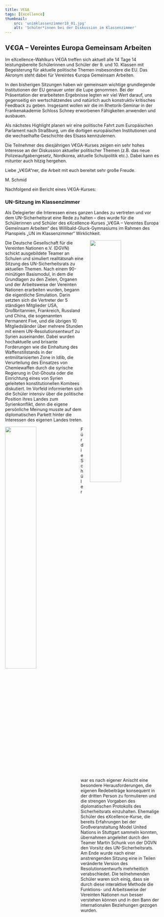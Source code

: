 ```yaml
---
title: V€GA
tags: [Excellence]
thumbnail: 
    src: 'unimklassenzimmer18_01.jpg'
    alt: 'Schüler*innen bei der Diskussion im Klassenzimmer' 
---
```


## V€GA – Vereintes Europa Gemeinsam Arbeiten

Im eXcellence-Wahlkurs V€GA treffen sich aktuell alle 14 Tage 14 leistungsbereite Schülerinnen und Schüler der 9. und 10. Klassen mit Begeisterung für aktuelle politische Themen insbesondere die EU. Das Akronym steht dabei für Vereintes €uropa Gemeinsam Arbeiten.

In den bisherigen Sitzungen haben wir gemeinsam wichtige grundlegende Institutionen der EU genauer unter die Lupe genommen. Bei der Präsentation der erarbeiteten Ergebnisse legten wir viel Wert darauf, uns gegenseitig ein wertschätzendes und natürlich auch konstruktiv kritisches Feedback zu geben. Insgesamt wollen wir die im Rhetorik-Seminar in der Frankenakademie Schloss Schney erworbenen Fähigkeiten anwenden und ausbauen.

Als nächstes Highlight planen wir eine politische Fahrt zum Europäischen Parlament nach Straßburg, um die dortigen europäischen Institutionen und die wechselhafte Geschichte des Elsass kennzulernen.

Die Teilnehmer des diesjährigen V€GA-Kurses zeigen ein sehr hohes Interesse an der Diskussion aktueller politischer Themen (z.B. das neue Polizeiaufgabengesetz, Nordkorea, aktuelle Schulpolitik etc.). Dabei kann es mitunter auch hitzig hergehen.

Liebe „V€GA“ner, die Arbeit mit euch bereitet sehr große Freude.

M. Schmid

Nachfolgend ein Bericht eines V€GA-Kurses:

### UN-Sitzung im Klassenzimmer

Als Delegierter die Interessen eines ganzen Landes zu vertreten und vor dem UN-Sicherheitsrat eine Rede zu halten – dies wurde für die Schülerinnen und Schüler des eXcellence-Kurses „V€GA – Vereintes Europa Gemeinsam Arbeiten“ des Willibald-Gluck-Gymnasiums im Rahmen des Planspiels „UN im Klassenzimmer“ Wirklichkeit.

<img src = "/images/unimklassenzimmer18_01.jpg" style ="float:right;width: 45%; margin-left:20px">

Die Deutsche Gesellschaft für die Vereinten Nationen e.V. (DGVN) schickt ausgebildete Teamer an Schulen und simuliert realitätsnah eine Sitzung des UN-Sicherheitsrats zu aktuellen Themen. Nach einem 90-minütigen Basismodul, in dem die Grundlagen zu den Zielen, Organen und der Arbeitsweise der Vereinten Nationen erarbeiten wurden, begann die eigentliche Simulation. Darin setzten sich die Vertreter der 5 ständigen Mitglieder USA, Großbritannien, Frankreich, Russland und China, die sogenannten Permanent Five, und die übrigen 10 Mitgliedsländer über mehrere Stunden mit einem UN-Resolutionsentwurf zu Syrien auseinander. Dabei wurden hochaktuelle und brisante Forderungen wie die Einhaltung des Waffenstillstands in der entmilitarisierten Zone in Idlib, die Verurteilung des Einsatzes von Chemiewaffen durch die syrische Regierung in Ost-Ghouta oder die Einrichtung eines von Syrien geleiteten konstitutionellen Komitees diskutiert. Im Vorfeld informierten sich die Schüler intensiv über die politische Position ihres Landes zum Syrienkonflikt, denn die eigene persönliche Meinung musste auf dem diplomatischen Parkett hinter die Interessen des eigenen Landes treten. 

<img src = "/images/unimklassenzimmer18_02.jpg" style ="float:left;width: 45%; margin-right:20px">

Für die Schüler war es nach eigener Anischt eine besondere Herausforderungen, die eigenen Redebeiträge konsequent in der dritten Person zu formulieren und die strengen Vorgaben des diplomatischen Protokolls des Sicherheitsrats einzuhalten.
Ehemalige Schüler des eXcellence-Kurse, die bereits Erfahrungen bei der Großveranstaltung Model United Nations in Stuttgart sammeln konnten, übernahmen angeleitet durch den Teamer Martin Schunk von der DGVN den Vorsitz des UN-Sicherheitsrats.
Am Ende wurde nach einer anstrengenden Sitzung eine in Teilen veränderte Version des Resolutionsentwurfs mehrheitlich verabschiedet. Die teilnehmenden Schüler waren sich einig, dass sie durch diese interaktive Methode die Funktions- und Arbeitsweise der Vereinten Nationen nun besser verstehen können und in den Bann der internationalen Beziehungen gezogen wurden.